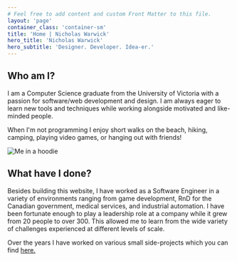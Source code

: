 ```yaml
---
# Feel free to add content and custom Front Matter to this file.
layout: 'page'
container_class: 'container-sm'
title: 'Home | Nicholas Warwick'
hero_title: 'Nicholas Warwick'
hero_subtitle: 'Designer. Developer. Idea-er.'
---
```

<section class='home-about'>
  <h2>Who am I?</h2>
  <p>I am a Computer Science graduate from the University of Victoria with a passion for software/web development and
    design. I am always eager to learn new tools and techniques while working alongside motivated and like-minded
    people.</p>
  <p>When I'm not programming I enjoy short walks on the beach, hiking, camping, playing video games, or hanging out
    with friends!</p>
</section>
<div class="home-headshot">
  <img class='home-about-image'
    src='https://res.cloudinary.com/dbiyjyi0a/image/upload/v1680526997/portfolio/headshot.webp' alt='Me in a hoodie' />
</div>
<section class='home-experience'>
  <h2>What have I done?</h2>
  <p>Besides building this website, I have worked as a Software Engineer in a variety of environments ranging from
    game development, RnD for the Canadian government, medical services, and industrial automation. I have been
    fortunate enough to play a leadership role at a company while it grew from 20 people to over 300. This allowed me
    to learn from the wide variety of challenges experienced at different levels of scale.</p>
  <p>Over the years I have worked on various small side-projects which you can find <a href="/projects">here.</a></p>
</section>
